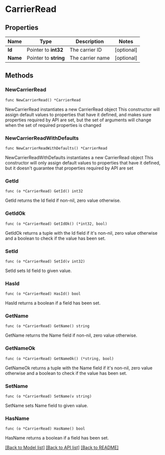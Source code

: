 # CarrierRead

## Properties

Name | Type | Description | Notes
------------ | ------------- | ------------- | -------------
**Id** | Pointer to **int32** | The carrier ID | [optional] 
**Name** | Pointer to **string** | The carrier name | [optional] 

## Methods

### NewCarrierRead

`func NewCarrierRead() *CarrierRead`

NewCarrierRead instantiates a new CarrierRead object
This constructor will assign default values to properties that have it defined,
and makes sure properties required by API are set, but the set of arguments
will change when the set of required properties is changed

### NewCarrierReadWithDefaults

`func NewCarrierReadWithDefaults() *CarrierRead`

NewCarrierReadWithDefaults instantiates a new CarrierRead object
This constructor will only assign default values to properties that have it defined,
but it doesn't guarantee that properties required by API are set

### GetId

`func (o *CarrierRead) GetId() int32`

GetId returns the Id field if non-nil, zero value otherwise.

### GetIdOk

`func (o *CarrierRead) GetIdOk() (*int32, bool)`

GetIdOk returns a tuple with the Id field if it's non-nil, zero value otherwise
and a boolean to check if the value has been set.

### SetId

`func (o *CarrierRead) SetId(v int32)`

SetId sets Id field to given value.

### HasId

`func (o *CarrierRead) HasId() bool`

HasId returns a boolean if a field has been set.

### GetName

`func (o *CarrierRead) GetName() string`

GetName returns the Name field if non-nil, zero value otherwise.

### GetNameOk

`func (o *CarrierRead) GetNameOk() (*string, bool)`

GetNameOk returns a tuple with the Name field if it's non-nil, zero value otherwise
and a boolean to check if the value has been set.

### SetName

`func (o *CarrierRead) SetName(v string)`

SetName sets Name field to given value.

### HasName

`func (o *CarrierRead) HasName() bool`

HasName returns a boolean if a field has been set.


[[Back to Model list]](../README.md#documentation-for-models) [[Back to API list]](../README.md#documentation-for-api-endpoints) [[Back to README]](../README.md)



